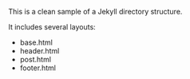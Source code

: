 This is a clean sample of a Jekyll directory structure.

It includes several layouts:

- base.html
- header.html
- post.html
- footer.html